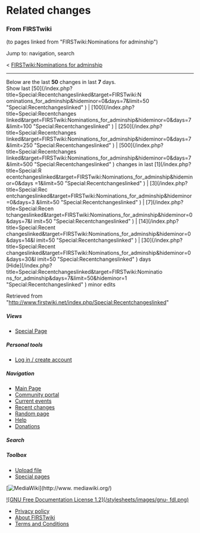 # Related changes

### From FIRSTwiki

(to pages linked from "FIRSTwiki:Nominations for adminship")

Jump to: navigation, search

&lt; [FIRSTwiki:Nominations for
adminship](/index.php?title=FIRSTwiki:Nominations_for_adminship&redirect=no
"FIRSTwiki:Nominations for adminship" )  

* * *

Below are the last **50** changes in last **7** days.  
Show last [50](/index.php?title=Special:Recentchangeslinked&target=FIRSTwiki:N
ominations_for_adminship&hideminor=0&days=7&limit=50
"Special:Recentchangeslinked" ) | [100](/index.php?title=Special:Recentchanges
linked&target=FIRSTwiki:Nominations_for_adminship&hideminor=0&days=7&limit=100
"Special:Recentchangeslinked" ) | [250](/index.php?title=Special:Recentchanges
linked&target=FIRSTwiki:Nominations_for_adminship&hideminor=0&days=7&limit=250
"Special:Recentchangeslinked" ) | [500](/index.php?title=Special:Recentchanges
linked&target=FIRSTwiki:Nominations_for_adminship&hideminor=0&days=7&limit=500
"Special:Recentchangeslinked" ) changes in last [1](/index.php?title=Special:R
ecentchangeslinked&target=FIRSTwiki:Nominations_for_adminship&hideminor=0&days
=1&limit=50 "Special:Recentchangeslinked" ) | [3](/index.php?title=Special:Rec
entchangeslinked&target=FIRSTwiki:Nominations_for_adminship&hideminor=0&days=3
&limit=50 "Special:Recentchangeslinked" ) | [7](/index.php?title=Special:Recen
tchangeslinked&target=FIRSTwiki:Nominations_for_adminship&hideminor=0&days=7&l
imit=50 "Special:Recentchangeslinked" ) | [14](/index.php?title=Special:Recent
changeslinked&target=FIRSTwiki:Nominations_for_adminship&hideminor=0&days=14&l
imit=50 "Special:Recentchangeslinked" ) | [30](/index.php?title=Special:Recent
changeslinked&target=FIRSTwiki:Nominations_for_adminship&hideminor=0&days=30&l
imit=50 "Special:Recentchangeslinked" ) days  
[Hide](/index.php?title=Special:Recentchangeslinked&target=FIRSTwiki:Nominatio
ns_for_adminship&days=7&limit=50&hideminor=1 "Special:Recentchangeslinked" )
minor edits

Retrieved from
"<http://www.firstwiki.net/index.php/Special:Recentchangeslinked>"

##### Views

  * [Special Page](/index.php/Special:Recentchangeslinked/FIRSTwiki:Nominations_for_adminship)

##### Personal tools

  * [Log in / create account](/index.php?title=Special:Userlogin&returnto=Special:Recentchangeslinked)

[](/index.php/Main_Page "Main Page" )

##### Navigation

  * [Main Page](/index.php/Main_Page)
  * [Community portal](/index.php/FIRSTwiki:Community_portal)
  * [Current events](/index.php/Current_events)
  * [Recent changes](/index.php/Special:Recentchanges)
  * [Random page](/index.php/Special:Random)
  * [Help](/index.php/Help:Contents)
  * [Donations](/index.php/FIRSTwiki:Site_support)

##### Search



##### Toolbox

  * [Upload file](/index.php/Special:Upload)
  * [Special pages](/index.php/Special:Specialpages)

[![MediaWiki](/skins/common/images/poweredby_mediawiki_88x31.png)](http://www.
mediawiki.org/)

[![GNU Free Documentation License 1.2](/stylesheets/images/gnu-
fdl.png)](http://www.gnu.org/copyleft/fdl.html)

  * [Privacy policy](/index.php/FIRSTwiki:Privacy_policy "FIRSTwiki:Privacy policy" )
  * [About FIRSTwiki](/index.php/FIRSTwiki:About "FIRSTwiki:About" )
  * [Terms and Conditions](/index.php/FIRSTwiki:Terms_and_conditions "FIRSTwiki:Terms and conditions" )

